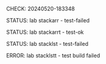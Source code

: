 CHECK: 20240520-183348
STATUS: lab stackarr - test-failed
STATUS: lab stackarrt - test-ok
STATUS: lab stacklst - test-failed
ERROR: lab stacklstt - test build failed

